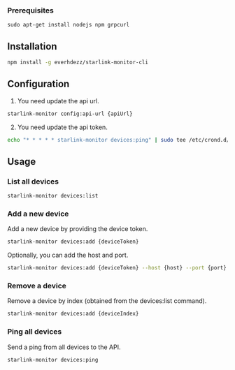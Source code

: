 
### Prerequisites
```bask
sudo apt-get install nodejs npm grpcurl
```

## Installation

```bash
npm install -g everhdezz/starlink-monitor-cli
```

## Configuration
1. You need update the api url.
```bash
starlink-monitor config:api-url {apiUrl}
```
2. You need update the api token.
```bash
echo "* * * * * starlink-monitor devices:ping" | sudo tee /etc/crond.d/starlink_monitor
```

## Usage

### List all devices
```bash
starlink-monitor devices:list
```

### Add a new device
Add a new device by providing the device token.
```bash
starlink-monitor devices:add {deviceToken}
```

Optionally, you can add the host and port.
```bash
starlink-monitor devices:add {deviceToken} --host {host} --port {port}
```

### Remove a device
Remove a device by index (obtained from the devices:list command).
```bash
starlink-monitor devices:add {deviceIndex}
```

### Ping all devices
Send a ping from all devices to the API.
```bash
starlink-monitor devices:ping
```